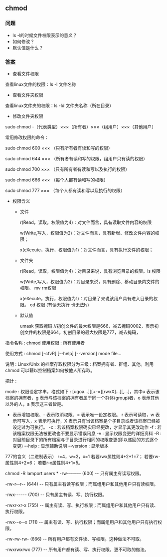 ## chmod

### 问题 
- ls -l的时候文件权限表示的意义？
- 如何修改？
- 默认值是什么？

### 答案

- 查看文件权限

查看linux文件的权限：ls -l 文件名称

- 查看文件夹权限

查看linux文件夹的权限：ls -ld 文件夹名称（所在目录）

- 修改文件夹权限

sudo chmod -（代表类型）×××（所有者）×××（组用户）×××（其他用户）

常用修改权限的命令：

sudo chmod 600 ××× （只有所有者有读和写的权限）

sudo chmod 644 ××× （所有者有读和写的权限，组用户只有读的权限）

sudo chmod 700 ××× （只有所有者有读和写以及执行的权限）

sudo chmod 666 ××× （每个人都有读和写的权限）

sudo chmod 777 ××× （每个人都有读和写以及执行的权限）

- 权限含义

  - 文件

    r(Read，读取，权限值为4)：对文件而言，具有读取文件内容的权限

    w(Write,写入，权限值为2)：对文件而言，具有新增、修改文件内容的权限；

    x(eXecute，执行，权限值为1)：对文件而言，具有执行文件的权限；

  - 文件夹

    r(Read，读取，权限值为4)：对目录来说，具有浏览目录的权限。ls 权限

    w(Write,写入，权限值为2)：对目录来说，具有删除、移动目录内文件的权限。 mv rm权限 

    x(eXecute，执行，权限值为1)：对目录了来说该用户具有进入目录的权限。 cd 权限 (有读无执行 也无法ls)

  - 默认值

    umask 获取掩码   //初创文件的最大权限是666，减去掩码0002，表示初创文件的权限是664。初创目录的最大权限是777，减去掩码，





指令名称 : chmod
使用权限 : 所有使用者

使用方式 : chmod [-cfvR] [--help] [--version] mode file...

说明 : Linux/Unix 的档案存取权限分为三级 : 档案拥有者、群组、其他。利用 chmod 可以藉以控制档案如何被他人所存取。

把计 :

mode : 权限设定字串，格式如下 : [ugoa...][[+-=][rwxX]...][,...]，其中u 表示该档案的拥有者，g 表示与该档案的拥有者属于同一个群体(group)者，o 表示其他以外的人，a 表示这三者皆是。
+ 表示增加权限、- 表示取消权限、= 表示唯一设定权限。
r 表示可读取，w 表示可写入，x 表示可执行，X 表示只有当该档案是个子目录或者该档案已经被设定过为可执行。
-c : 若该档案权限确实已经更改，才显示其更改动作
-f : 若该档案权限无法被更改也不要显示错误讯息
-v : 显示权限变更的详细资料
-R : 对目前目录下的所有档案与子目录进行相同的权限变更(即以递回的方式逐个变更)
--help : 显示辅助说明
--version : 显示版本

777的含义（二进制表示）
r=4，w=2，x=1
若要rwx属性则4+2+1=7；
若要rw-属性则4+2=6；
若要r-x属性则4+1=5。

chmod -R lamport:users *
-rw------- (600) -- 只有属主有读写权限。

-rw-r--r-- (644) -- 只有属主有读写权限；而属组用户和其他用户只有读权限。

-rwx------ (700) -- 只有属主有读、写、执行权限。

-rwxr-xr-x (755) -- 属主有读、写、执行权限；而属组用户和其他用户只有读、执行权限。

-rwx--x--x (711) -- 属主有读、写、执行权限；而属组用户和其他用户只有执行权限。

-rw-rw-rw- (666) -- 所有用户都有文件读、写权限。这种做法不可取。

-rwxrwxrwx (777) -- 所有用户都有读、写、执行权限。更不可取的做法。

